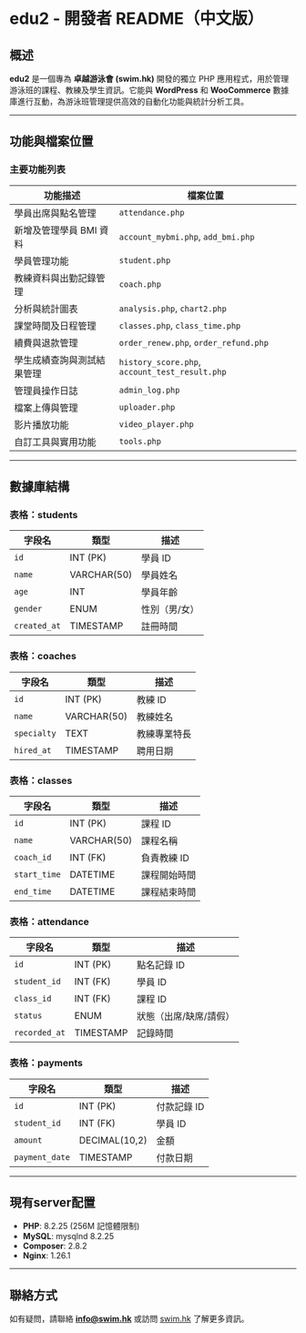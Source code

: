 # **edu2 - 開發者 README（中文版）**

## **概述**
**edu2** 是一個專為 **卓越游泳會 (swim.hk)** 開發的獨立 PHP 應用程式，用於管理游泳班的課程、教練及學生資訊。它能與 **WordPress** 和 **WooCommerce** 數據庫進行互動，為游泳班管理提供高效的自動化功能與統計分析工具。

---

## **功能與檔案位置**

### **主要功能列表**
| **功能描述**                            | **檔案位置**                      |
|-----------------------------------------|-----------------------------------|
| 學員出席與點名管理                      | `attendance.php`                 |
| 新增及管理學員 BMI 資料                 | `account_mybmi.php`, `add_bmi.php` |
| 學員管理功能                            | `student.php`                    |
| 教練資料與出勤記錄管理                  | `coach.php`                      |
| 分析與統計圖表                          | `analysis.php`, `chart2.php`     |
| 課堂時間及日程管理                      | `classes.php`, `class_time.php`  |
| 續費與退款管理                          | `order_renew.php`, `order_refund.php` |
| 學生成績查詢與測試結果管理              | `history_score.php`, `account_test_result.php` |
| 管理員操作日誌                          | `admin_log.php`                  |
| 檔案上傳與管理                          | `uploader.php`                   |
| 影片播放功能                            | `video_player.php`               |
| 自訂工具與實用功能                      | `tools.php`                      |

---

## **數據庫結構**

### 表格：students
| **字段名**      | **類型**      | **描述**                  |
|-----------------|--------------|--------------------------|
| `id`           | INT (PK)     | 學員 ID                  |
| `name`         | VARCHAR(50)  | 學員姓名                |
| `age`          | INT          | 學員年齡                |
| `gender`       | ENUM         | 性別（男/女）            |
| `created_at`   | TIMESTAMP    | 註冊時間                |

### 表格：coaches
| **字段名**      | **類型**      | **描述**                  |
|-----------------|--------------|--------------------------|
| `id`           | INT (PK)     | 教練 ID                  |
| `name`         | VARCHAR(50)  | 教練姓名                |
| `specialty`    | TEXT         | 教練專業特長            |
| `hired_at`     | TIMESTAMP    | 聘用日期                |

### 表格：classes
| **字段名**      | **類型**      | **描述**                  |
|-----------------|--------------|--------------------------|
| `id`           | INT (PK)     | 課程 ID                  |
| `name`         | VARCHAR(50)  | 課程名稱                |
| `coach_id`     | INT (FK)     | 負責教練 ID             |
| `start_time`   | DATETIME     | 課程開始時間            |
| `end_time`     | DATETIME     | 課程結束時間            |

### 表格：attendance
| **字段名**      | **類型**      | **描述**                  |
|-----------------|--------------|--------------------------|
| `id`           | INT (PK)     | 點名記錄 ID              |
| `student_id`   | INT (FK)     | 學員 ID                  |
| `class_id`     | INT (FK)     | 課程 ID                  |
| `status`       | ENUM         | 狀態（出席/缺席/請假）    |
| `recorded_at`  | TIMESTAMP    | 記錄時間                |

### 表格：payments
| **字段名**      | **類型**      | **描述**                  |
|-----------------|--------------|--------------------------|
| `id`           | INT (PK)     | 付款記錄 ID              |
| `student_id`   | INT (FK)     | 學員 ID                  |
| `amount`       | DECIMAL(10,2)| 金額                     |
| `payment_date` | TIMESTAMP    | 付款日期                |

---

## **現有server配置**
- **PHP**: 8.2.25 (256M 記憶體限制)
- **MySQL**: mysqlnd 8.2.25
- **Composer**: 2.8.2
- **Nginx**: 1.26.1

---

## **聯絡方式**
如有疑問，請聯絡 **info@swim.hk** 或訪問 [swim.hk](https://www.swim.hk) 了解更多資訊。
